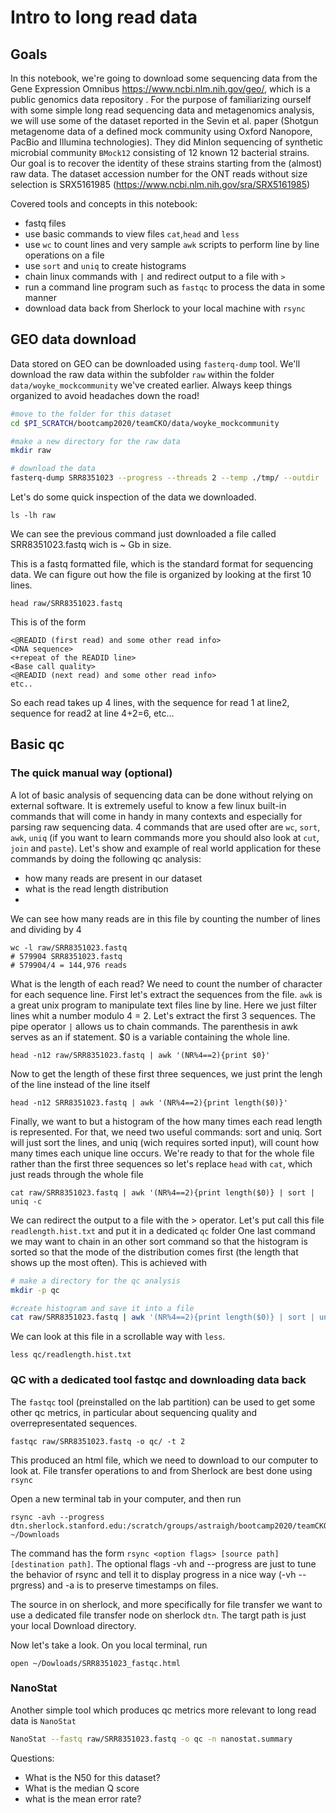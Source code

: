 # Intro to long read data

## Goals
In this notebook, we're going to download some sequencing data from the Gene Expression Omnibus https://www.ncbi.nlm.nih.gov/geo/, which is a public genomics data repository . For the purpose of familiarizing ourself with some simple long read sequencing data and metagenomics analysis, we will use some of the dataset reported in the Sevin et al. paper (Shotgun metagenome data of a defined mock community using Oxford Nanopore, PacBio and Illumina technologies). They did MinIon sequencing of synthetic microbial community `BMock12` consisting of 12 known 12 bacterial strains. Our goal is to recover the identity of these strains starting from the (almost) raw data. The dataset accession number for the ONT reads without size selection is SRX5161985 (https://www.ncbi.nlm.nih.gov/sra/SRX5161985) 

Covered tools and concepts in this notebook:
- fastq files
- use basic commands to view files `cat`,`head` and `less`
- use `wc` to count lines and very sample `awk` scripts to perform line by line operations on a file
- use `sort` and `uniq` to create histograms
- chain linux commands with `|` and redirect output to a file with `>`
- run a command line program such as `fastqc` to process the data in some manner
- download data back from Sherlock to your local machine with `rsync`

## GEO data download 
Data stored on GEO can be downloaded using `fasterq-dump` tool.
We'll download the raw data within the subfolder `raw` within the folder `data/woyke_mockcommunity` we've created earlier. Always keep things organized to avoid headaches down the road!

```bash
#move to the folder for this dataset
cd $PI_SCRATCH/bootcamp2020/teamCKO/data/woyke_mockcommunity

#make a new directory for the raw data
mkdir raw

# download the data
fasterq-dump SRR8351023 --progress --threads 2 --temp ./tmp/ --outdir ./raw
```

Let's do some quick inspection of the data we downloaded.
```
ls -lh raw
```
We can see the previous command just downloaded a file called SRR8351023.fastq wich is ~ Gb in size.

This is a fastq formatted file, which is the standard format for sequencing data. We can figure out how the file is organized by looking at the first 10 lines.

```
head raw/SRR8351023.fastq
```

This is of the form 
```text
<@READID (first read) and some other read info>
<DNA sequence>
<+repeat of the READID line>
<Base call quality>
<@READID (next read) and some other read info>
etc..
```
So each read takes up 4 lines, with the sequence for read 1 at line2, sequence for read2 at line 4+2=6, etc... 

## Basic qc 
### The quick manual way (optional)
A lot of basic analysis of sequencing data can be done without relying on external software. It is extremely useful to know a few linux built-in commands that will come in handy in many contexts and especially for parsing raw sequencing data. 4 commands that are used ofter are `wc`, `sort`, `awk`, `uniq` (if you want to learn commands more you should also look at `cut`, `join` and `paste`). Let's show and example of real world application for these commands by doing the following qc analysis:
- how many reads are present in our dataset
- what is the read length distribution
- 
We can see how many reads are in this file by counting the number of lines and dividing by 4

```
wc -l raw/SRR8351023.fastq
# 579904 SRR8351023.fastq
# 579904/4 = 144,976 reads
```

What is the length of each read? We need to count the number of character for each sequence line. First let's  extract the sequences from the file. `awk` is a great unix program to manipulate text files line by line. Here we just filter lines whit a number modulo 4 = 2. Let's extract the first 3 sequences. The pipe operator `|` allows us to chain commands. The parenthesis in awk serves as an if statement. $0 is a variable containing the whole line.

```
head -n12 raw/SRR8351023.fastq | awk '(NR%4==2){print $0}'
```

Now to get the length of these first three sequences, we just print the lengh of the line instead of the line itself

```
head -n12 SRR8351023.fastq | awk '(NR%4==2){print length($0)}'
```

Finally, we want to but a histogram of the how many times each read length is represented. For that, we need two useful commands: sort and uniq. Sort will just sort the lines, and uniq (wich requires sorted input), will count how many times each unique line occurs. We're ready to that for the whole file rather than the first three sequences so let's replace `head` with `cat`, which just reads through the whole file

```
cat raw/SRR8351023.fastq | awk '(NR%4==2){print length($0)} | sort | uniq -c 
```

We can redirect the output to a file with the > operator. Let's put call this file `readlength.hist.txt` and put it in a dedicated `qc` folder One last command we may want to chain in an other sort command so that the histogram is sorted so that the mode of the distribution comes first (the length that shows up the most often). This is achieved with 

```bash
# make a directory for the qc analysis
mkdir -p qc

#create histogram and save it into a file
cat raw/SRR8351023.fastq | awk '(NR%4==2){print length($0)} | sort | uniq -c | sort -k1,1nr > qc/readlength.hist.txt
```

We can look at this file in a scrollable way with `less`.
``` 
less qc/readlength.hist.txt
```

### QC with a dedicated tool fastqc and downloading data back
The `fastqc` tool (preinstalled on the lab partition) can be used to get some other qc metrics, in particular about sequencing quality and overrepresentated sequences.

```
fastqc raw/SRR8351023.fastq -o qc/ -t 2 
```

This produced an html file, which we need to download to our computer to look at. File transfer operations to and from Sherlock are best done using `rsync`

Open a new terminal tab in your computer, and then run 
```
rsync -avh --progress dtn.sherlock.stanford.edu:/scratch/groups/astraigh/bootcamp2020/teamCKO/external_data/woyke_mockcommunity/qc/*.html ~/Downloads

```
The command has the form `rsync <option flags> [source path] [destination path]`.  The optional flags -vh and --progress are just to tune the behavior of rsync and tell it to display progress in a nice way (-vh --prgress) and -a is to preserve timestamps on files. 

The source in on sherlock, and more specifically for file transfer we want to use a dedicated file transfer node on sherlock `dtn`. The targt path is just your local Download directory.

Now let's take a look. On you local terminal, run
```
open ~/Dowloads/SRR8351023_fastqc.html
```

### NanoStat
Another simple tool which produces qc metrics more relevant to long read data is `NanoStat`

```bash
NanoStat --fastq raw/SRR8351023.fastq -o qc -n nanostat.summary
```

Questions:
- What is the N50 for this dataset?
- What is the median Q score
- what is the mean error rate?
